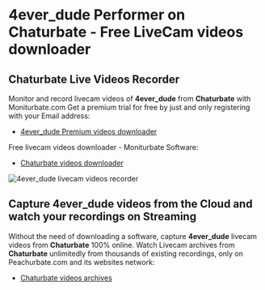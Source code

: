 # 4ever_dude Performer on Chaturbate - Free LiveCam videos downloader

## Chaturbate Live Videos Recorder

Monitor and record livecam videos of **4ever_dude** from **Chaturbate** with Moniturbate.com
Get a premium trial for free by just and only registering with your Email address:
* [4ever_dude Premium videos downloader](https://moniturbate.com/request-demo-licence-key.html)

Free livecam videos downloader - Moniturbate Software:
* [Chaturbate videos downloader](https://moniturbate.com/moniturbate-download-software.html)

![4ever_dude livecam videos recorder](https://peachurnet.com/templates/moniturbate-software.png)


## Capture 4ever_dude videos from the Cloud and watch your recordings on Streaming

Without the need of downloading a software, capture **4ever_dude** livecam videos from **Chaturbate** 100% online.
Watch Livecam archives from **Chaturbate** unlimitedly from thousands of existing recordings, only on Peachurbate.com and its websites network:
* [Chaturbate videos archives](https://peachurnet.com/)